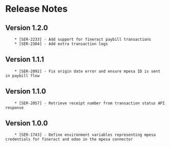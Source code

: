 # Release Notes

## Version 1.2.0

        * [SER-2233] - Add support for fineract paybill transactions
        * [SER-2304] - Add extra transaction logs

## Version 1.1.1

        * [SER-2092] - Fix origin date error and ensure mpesa ID is sent in paybill flow

## Version 1.1.0

        * [SER-2057] - Retrieve receipt number from transaction status API response

## Version 1.0.0

        * [SER-1743] - Define environment variables representing mpesa credentials for fineract and odoo in the mpesa connector